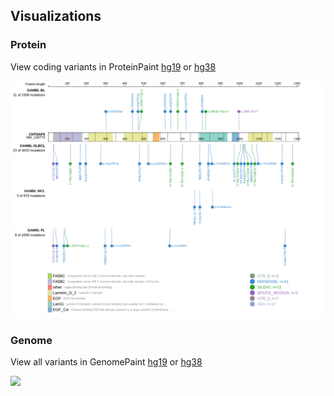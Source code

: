 ## Visualizations
### Protein
View coding variants in ProteinPaint [hg19](https://morinlab.github.io/LLMPP/GAMBL/CNTNAP5_protein.html)  or [hg38](https://morinlab.github.io/LLMPP/GAMBL/CNTNAP5_protein_hg38.html)

![](images/proteinpaint/CNTNAP5_NM_130773.svg)

### Genome
View all variants in GenomePaint [hg19](https://morinlab.github.io/LLMPP/GAMBL/CNTNAP5.html)  or [hg38](https://morinlab.github.io/LLMPP/GAMBL/CNTNAP5_hg38.html)

![](images/proteinpaint/CNTNAP5.svg)

